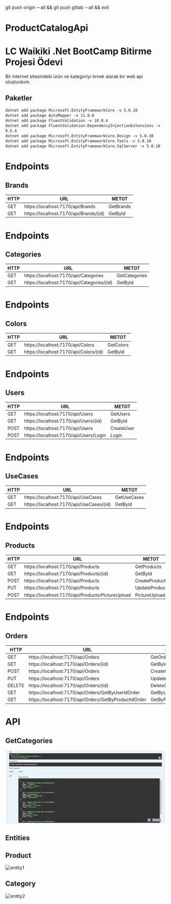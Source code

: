 git push origin --all && git push gitlab --all && exit

# ProductCatalogApi
# LC Waikiki .Net BootCamp Bitirme Projesi Ödevi

Bir internet sitesindeki ürün ve kategoriyi örnek alarak bir web api oluşturdum.

## Paketler 
    dotnet add package Microsoft.EntityFrameworkCore -v 5.0.10
    dotnet add package AutoMapper -v 11.0.0
    dotnet add package FluentValidation -v 10.0.4
    dotnet add package FluentValidation.DependencyInjectionExtensions -v 9.5.4
    dotnet add package Microsoft.EntityFrameworkCore.Design -v 5.0.10
    dotnet add package Microsoft.EntityFrameworkCore.Tools -v 5.0.10
    dotnet add package Microsoft.EntityFrameworkCore.SqlServer -v 5.0.10
    
    
    
# Endpoints
## Brands
|HTTP|URL|METOT|
|---|---|---|
|GET| https://localhost:7170/api/Brands |GetBrands|
|GET| https://localhost:7170/api/Brands/{id} |GetById|

    
# Endpoints
## Categories
|HTTP|URL|METOT|
|---|---|---|
|GET| https://localhost:7170/api/Categories |GetCategories|
|GET| https://localhost:7170/api/Categories/{id} |GetById|


# Endpoints
## Colors
|HTTP|URL|METOT|
|---|---|---|
|GET| https://localhost:7170/api/Colors |GetColors|
|GET| https://localhost:7170/api/Colors/{id} |GetById|


# Endpoints
## Users
|HTTP|URL|METOT|
|---|---|---|
|GET| https://localhost:7170/api/Users |GetUsers|
|GET| https://localhost:7170/api/Users/{id} |GetById|
|POST| https://localhost:7170/api/Users |CreateUser|
|POST| https://localhost:7170/api/Users/Login |Login|

# Endpoints
## UseCases
|HTTP|URL|METOT|
|---|---|---|
|GET| https://localhost:7170/api/UseCases |GetUseCases|
|GET| https://localhost:7170/api/UseCases/{id} |GetById|


# Endpoints
## Products
|HTTP|URL|METOT|
|---|---|---|
|GET| https://localhost:7170/api/Products |GetProducts|
|GET| https://localhost:7170/api/Products/{id} |GetById|
|POST| https://localhost:7170/api/Products |CreateProduct|
|PUT| https://localhost:7170/api/Products |UpdateProduct|
|POST| https://localhost:7170/api/Products/PictureUpload |PictureUpload|


# Endpoints
## Orders
|HTTP|URL|METOT|
|---|---|---|
|GET| https://localhost:7170/api/Orders |GetOrders|
|GET| https://localhost:7170/api/Orders/{id} |GetById|
|POST| https://localhost:7170/api/Orders |CreateOrder|
|PUT| https://localhost:7170/api/Orders |UpdateOrder|
|DELETE| https://localhost:7170/api/Orders/{id} |DeleteOrder|
|GET| https://localhost:7170/api/Orders/GetByUserIdOrder |GetByUserIdOrder|
|GET| https://localhost:7170/api/Orders/GetByProductIdOrder |GetByProductIdOrder|


# API 

## GetCategories
![GetCategoriesPicture](/images/category_getall.png)



## Entities
## Product
![entity1](images/product.png)
## Category
![entity2](images/category.png)
